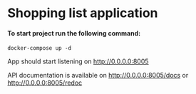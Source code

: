 # Shopping list application

#### To start project run the following command:

    docker-compose up -d

App should start listening on http://0.0.0.0:8005

API documentation is available on http://0.0.0.0:8005/docs or http://0.0.0.0:8005/redoc


